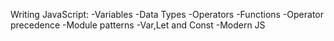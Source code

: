 Writing JavaScript:
-Variables
-Data Types
-Operators
-Functions
-Operator precedence
-Module patterns
-Var,Let and Const
-Modern JS
